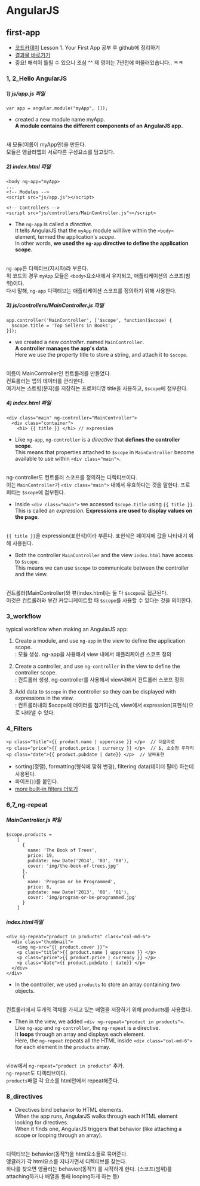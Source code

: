 # AngularJS

## first-app

- [코드카데미](https://www.codecademy.com) Lesson 1. Your First App 공부 후 github에 정리하기
- [결과물 바로가기](https://sharryhong.github.io/TIL/angularjs/first-app)
- 중요! 해석이 틀릴 수 있으니 조심 ^^ 제 영어는 7년전에 머물러있습니다.. ㅋㅋ 

### 1, 2_Hello AngularJS

##### 1) js/app.js 파일 

```
var app = angular.module("myApp", []); 
```
- created a new module name myApp. <br>
**A module contains the different components of an AngularJS app.**<br><br>

새 모듈(이름이 myApp인)을 만든다. <br>
모듈은 앵귤러앱의 서로다른 구성요소를 담고있다. 


##### 2) index.html 파일

```
<body ng-app="myApp>
...
<!-- Modules -->
<script src="js/app.js"></script>

<!-- Controllers -->
<script src="js/controllers/MainController.js"></script>
```
- The `ng-app` is called a *directive*. <br>
It tells AngularJS that the `myApp` module will live within the `<body>` element, termed the application's *scope*. <br>
In other words, **we used the `ng-app` directive to define the application scope.** <br><br>

`ng-app`은 디렉티브(지시자)라 부른다.  <br>
위 코드의 경우 `myApp` 모듈은 `<body>`요소내에서 유지되고, 애플리케이션의 스코프(범위)이다. <br>
다시 말해, `ng-app` 디렉티브는 애플리케이션 스코프를 정의하기 위해 사용한다. 

##### 3) js/controllers/MainController.js 파일 

```
app.controller('MainController', ['$scope', function($scope) {
  $scope.title = 'Top Sellers in Books';
}]);
```

- we created a new *controller*. named `MainController`. <br>
**A controller manages the app's data**. <br>
Here we use the property title to store a string, and attach it to `$scope`.<br><br>

이름이 MainController인 컨트롤러를 만들었다. <br>
컨트롤러는 앱의 데이터를 관리한다. <br>
여기서는 스트링(문자)를 저장하는 프로퍼티명 title을 사용하고, `$scope`에 첨부한다. 

##### 4) index.html 파일

```
<div class="main" ng-controller="MainController">
  <div class="container">
    <h1> {{ title }} </h1> // expression
```

- Like `ng-app`, `ng-controller` is a *directive* that **defines the controller scope**. <br>
This means that properties attached to `$scope` in `MainController` become available to use within `<div class="main">`.<br><br>

ng-controller도 컨트롤러 스코프를 정의하는 디렉티브이다.  <br>
이는 `MainController`가 `<div class="main">` 내에서 유효하다는 것을 말한다. 프로퍼티는 `$scope`에 첨부된다. 

- Inside `<div class="main">` we accessed `$scope.title` using `{{ title }}`. <br>
This is called an *expression*. **Expressions are used to display values on the page**. <br><br>

`{{ title }}`을 expression(표현식)이라 부른다. 표현식은 페이지에 값을 나타내기 위해 사용된다. 

- Both the controller `MainController` and the view `index.html` have access to `$scope`. <br>
This means we can use `$scope` to communicate between the controller and the view.<br><br>

컨트롤러(MainController)와 뷰(index.html)는 둘 다 `$scope`로 접근된다. <br>
이것은 컨트롤러와 뷰간 커뮤니케이트할 때 `$scope`를 사용할 수 있다는 것을 의미한다. 


### 3_workflow

typical workflow when making an AngularJS app:

1. Create a module, and use `ng-app` in the view to define the application scope.<br>
	: 모듈 생성. ng-app을 사용해서 view 내에서 에플리케이션 스코프 정의

1. Create a controller, and use `ng-controller` in the view to define the controller scope.<br>
	: 컨트롤러 생성. ng-controller를 사용해서 view내에서 컨트롤러 스코프 정의 

1. Add data to `$scope` in the controller so they can be displayed with expressions in the view.<br>
	: 컨트롤러내의 $scope에 데이터를 첨가하는데, view에서 expression(표현식)으로 나타낼 수 있다. 


### 4_Filters

```
<p class="title">{{ product.name | uppercase }} </p>  // 대문자로
<p class="price">{{ product.price | currency }} </p>  // $, 소숫점 두자리
<p class="date">{{ product.pubdate | date}} </p>  // 날짜표현 
```

- sorting(정렬), formatting(형식에 맞춰 변경), filtering data(데이터 필터) 하는데 사용된다. 
- 파이프(`|`)를 붙인다. 
- [more built-in filters 더보기](https://docs.angularjs.org/api/ng/filter)


### 6,7_ng-repeat

##### MainController.js 파일 

```
$scope.products =
    [
      {
        name: 'The Book of Trees',
        price: 19,
        pubdate: new Date('2014', '03', '08'),
        cover: 'img/the-book-of-trees.jpg'
      },
      {
        name: 'Program or be Programmed',
        price: 8,
        pubdate: new Date('2013', '08', '01'),
        cover: 'img/program-or-be-programmed.jpg'
      }
    ]

```

##### index.html파일 

```
<div ng-repeat="product in products" class="col-md-6">
  <div class="thumbnail">
    <img ng-src="{{ product.cover }}">
    <p class="title">{{ product.name | uppercase }} </p>
    <p class="price">{{ product.price | currency }} </p>
    <p class="date">{{ product.pubdate | date}} </p>
  </div>
</div>
```

- In the controller, we used `products` to store an array containing two objects.<br><br>

컨트롤러에서 두개의 객체를 가지고 있는 배열을 저장하기 위해 products를 사용했다. 

- Then in the view, we added `<div ng-repeat="product in products">`. <br>
Like `ng-app` and `ng-controller`, the `ng-repeat` is a directive. <br>
It **loops** through an array and displays each element. <br>
Here, the `ng-repeat` repeats all the HTML inside `<div class="col-md-6">` for each element in the `products` array.<br><br>

view에서 `ng-repeat="product in products"` 추가.<br>
`ng-repeat`도 디렉티브이다.<br>
`products`배열 각 요소를 html안에서 repeat해준다. 


### 8_directives

- Directives bind behavior to HTML elements. <br>
When the app runs, AngularJS walks through each HTML element looking for directives. <br>
When it finds one, AngularJS triggers that behavior (like attaching a scope or looping through an array).<br><br>

디렉티브는 behavior(동작?)을 html요소들로 묶어준다. <br>
앵귤러가 각 html요소를 지나가면서 디렉티브를 찾는다. <br>
하나를 찾으면 앵귤러는 behavior(동작?) 를 시작하게 한다. (스코프(범위)를 attaching하거나 배열을 통해 looping하게 하는 등)
